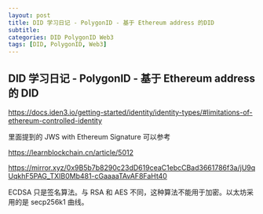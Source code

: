 ```yaml
---
layout: post
title: DID 学习日记 - PolygonID - 基于 Ethereum address 的DID
subtitle:
categories: DID PolygonID Web3
tags: [DID, PolygonID, Web3]
---
```


## DID 学习日记 - PolygonID - 基于 Ethereum address 的 DID

https://docs.iden3.io/getting-started/identity/identity-types/#limitations-of-ethereum-controlled-identity

里面提到的 JWS with Ethereum Signature 可以参考

https://learnblockchain.cn/article/5012

https://mirror.xyz/0x9B5b7b8290c23dD619ceaC1ebcCBad3661786f3a/jU9qUqkhF5PAG_TXIB0Mb481-cGaaaaTAvAF8FaHt40

ECDSA 只是签名算法。与 RSA 和 AES 不同，这种算法不能用于加密。以太坊采用的是 secp256k1 曲线。
